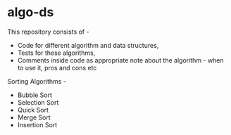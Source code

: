 # algo-ds
This repository consists of - 
 - Code for different algorithm and data structures,
 - Tests for these algorithms,
 - Comments inside code as appropriate note about the algorithm - when to use it, pros and cons etc


Sorting Algorithms - 
 - Bubble Sort
 - Selection Sort
 - Quick Sort
 - Merge Sort
 - Insertion Sort
